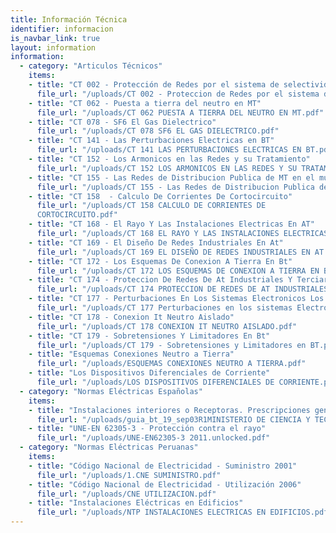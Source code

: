 ```yaml
---
title: Información Técnica
identifier: informacion
is_navbar_link: true
layout: information
information:
  - category: "Articulos Técnicos"
    items:
    - title: "CT 002 - Protección de Redes por el sistema de selectividad logica"
      file_url: "/uploads/CT 002 - Proteccion de Redes por el sistema de selectividad logica.pdf"
    - title: "CT 062 - Puesta a tierra del neutro en MT"
      file_url: "/uploads/CT 062 PUESTA A TIERRA DEL NEUTRO EN MT.pdf"
    - title: "CT 078 - SF6 El Gas Dielectrico"
      file_url: "/uploads/CT 078 SF6 EL GAS DIELECTRICO.pdf"
    - title: "CT 141 - Las Perturbaciones Electricas en BT"
      file_url: "/uploads/CT 141 LAS PERTURBACIONES ELECTRICAS EN BT.pdf"
    - title: "CT 152 - Los Armonicos en las Redes y su Tratamiento"
      file_url: "/uploads/CT 152 LOS ARMONICOS EN LAS REDES Y SU TRATAMIENTO.pdf"
    - title: "CT 155 - Las Redes de Distribucion Publica de MT en el mundo"
      file_url: "/uploads/CT 155 - Las Redes de Distribucion Publica de MT en el mundo.pdf"
    - title: "CT 158  - Calculo De Corrientes De Cortocircuito"
      file_url: "/uploads/CT 158 CALCULO DE CORRIENTES DE
      CORTOCIRCUITO.pdf"
    - title: "CT 168 - El Rayo Y Las Instalaciones Electricas En AT"
      file_url: "/uploads/CT 168 EL RAYO Y LAS INSTALACIONES ELECTRICAS EN AT.pdf"
    - title: "CT 169 - El Diseño De Redes Industriales En At"
      file_url: "/uploads/CT 169 EL DISEÑO DE REDES INDUSTRIALES EN AT.pdf"
    - title: "CT 172 - Los Esquemas De Conexion A Tierra En Bt"
      file_url: "/uploads/CT 172 LOS ESQUEMAS DE CONEXION A TIERRA EN BT.pdf"
    - title: "CT 174 - Proteccion De Redes De At Industriales Y Terciarias"
      file_url: "/uploads/CT 174 PROTECCION DE REDES DE AT INDUSTRIALES Y TERCIARIAS.pdf"
    - title: "CT 177 - Perturbaciones En Los Sistemas Electronicos Los Ect"
      file_url: "/uploads/CT 177 Perturbaciones en los sistemas Electronicos los ECT.pdf"
    - title: "CT 178 - Conexion It Neutro Aislado"
      file_url: "/uploads/CT 178 CONEXION IT NEUTRO AISLADO.pdf"
    - title: "CT 179 - Sobretensiones Y Limitadores En Bt"
      file_url: "/uploads/CT 179 - Sobretensiones y Limitadores en BT.pdf"
    - title: "Esquemas Conexiones Neutro a Tierra"
      file_url: "/uploads/ESQUEMAS CONEXIONES NEUTRO A TIERRA.pdf"
    - title: "Los Dispositivos Diferenciales de Corriente"
      file_url: "/uploads/LOS DISPOSITIVOS DIFERENCIALES DE CORRIENTE.pdf"
  - category: "Normas Eléctricas Españolas"
    items:
    - title: "Instalaciones interiores o Receptoras. Prescripciones generales"
      file_url: "/uploads/guia_bt_19_sep03R1MINISTERIO DE CIENCIA Y TECNOLOGIA.pdf"
    - title: "UNE-EN 62305-3 - Protección contra el rayo"
      file_url: "/uploads/UNE-EN62305-3 2011.unlocked.pdf"
  - category: "Normas Eléctricas Peruanas"
    items:
    - title: "Código Nacional de Electricidad - Suministro 2001"
      file_url: "/uploads/1.CNE SUMINISTRO.pdf"
    - title: "Código Nacional de Electricidad - Utilización 2006"
      file_url: "/uploads/CNE UTILIZACION.pdf"
    - title: "Instalaciones Eléctricas en Edificios"
      file_url: "/uploads/NTP INSTALACIONES ELECTRICAS EN EDIFICIOS.pdf"
---
```

